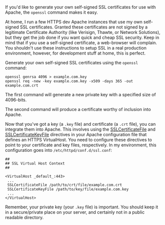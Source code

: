 If you'd like to generate your own self-signed SSL certificates for use with Apache, the `openssl` command makes it easy.

At home, I run a few HTTPS dev Apache instances that use my own self-signed SSL certificates.  Granted these certificates are not signed by a legitimate Certificate Authority (like Verisign, Thawte, or Network Solutions), but they get the job done if you want quick and cheap SSL security.  Keep in mind that if you use a self-signed certificate, a web-browser will complain.  You shouldn't use these instructions to setup SSL in a real production environment, however, for development stuff at home, this is perfect.

Generate your own self-signed SSL certificates using the `openssl` command:

```
openssl genrsa 4096 > example.com.key
openssl req -new -key example.com.key -x509 -days 365 -out example.com.crt
```

The first command will generate a new private key with a specified size of 4096-bits.

The second command will produce a certificate worthy of inclusion into Apache.

Now that you've got a key (a `.key` file) and certificate (a `.crt` file), you can integrate them into Apache.  This involves using the [SSLCertificateFile](http://httpd.apache.org/docs/2.2/mod/mod_ssl.html#sslcertificatefile) and [SSLCertificateKeyFile](http://httpd.apache.org/docs/2.2/mod/mod_ssl.html#sslcertificatekeyfile) directives in your Apache configuration file that defines an HTTPS VirtualHost.  You need to configure these directives to point to your certificate and key files, respectively.  In my environment, this configuration goes into `/etc/httpd/conf.d/ssl.conf`:

```
##
## SSL Virtual Host Context
##

<VirtualHost _default_:443>
 ...
 SSLCertificateFile /path/to/crt/file/example.com.crt
 SSLCertificateKeyFile /path/to/key/file/example.com.key
 ...
</VirtualHost>
```

Remember, your private key (your `.key` file) is important.  You should keep it in a secure/private place on your server, and certainly not in a public readable directory.